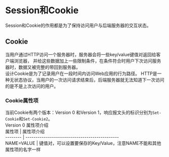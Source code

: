 # Session和Cookie #
Session和Cookie的作用都是为了保持访问用户与后端服务器的交互状态。  

## Cookie ##
 当用户通过HTTP访问一个服务器时，服务器会将一些key/value键值对返回给客户端浏览器，
 并给这些数据加上一些限制条件，在条件符合时用户下次访问服务器时，数据又被完整的带回到服务器。  
 设计Cookie是为了记录用户在一段时间内访问Web应用的行为路径。
 HTTP是一种无状态协议，当用户的一次访问请求结束后，后端服务器就无法知道下一次访问的是不是上次访问的用户。  
### Cookie属性项 ###
 当前Cookie有两个版本：Version 0 和Version 1，响应报文头的标识分别为`Set-Cookie`和`Set-Cookie2`。  
 Version 0 属性项介绍  
 属性项 | 属性项介绍  
 -------- | ----------------------------------------------  
 NAME=VALUE | 键值对，可以设置要保存的Key/Value，注意NAME不能和其他属性项的名字一样  
 
 